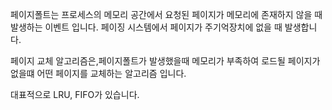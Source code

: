 페이지폴트는 프로세스의 메모리 공간에서 요청된 페이지가 메모리에 존재하지 않을 때 발생하는 이벤트 입니다.
페이징 시스템에서 페이지가 주기억장치에 없을 때 발생합니다.

페이지 교체 알고리즘은,페이지폴트가 발생했을때 메모리가 부족하여 로드될 페이지가 없을떄
어떤 페이지를 교체하는 알고리즘 입니다.

대표적으로 LRU, FIFO가 있습니다.
